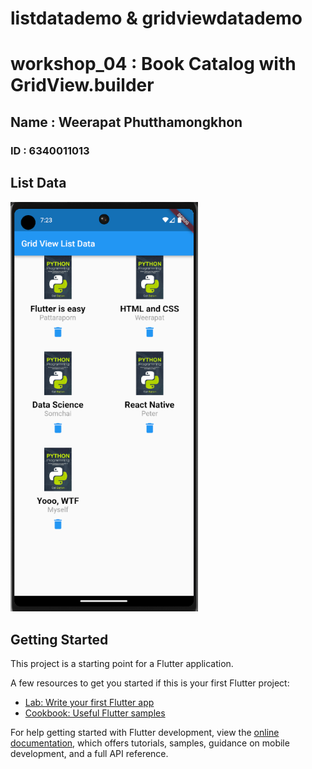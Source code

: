 # listdatademo & gridviewdatademo
# workshop_04 : Book Catalog with GridView.builder
## Name : Weerapat Phutthamongkhon
### ID : 6340011013

## List Data

<img src='assets/images/final_work.png' width='300px'>

## Getting Started

This project is a starting point for a Flutter application.

A few resources to get you started if this is your first Flutter project:

- [Lab: Write your first Flutter app](https://docs.flutter.dev/get-started/codelab)
- [Cookbook: Useful Flutter samples](https://docs.flutter.dev/cookbook)

For help getting started with Flutter development, view the
[online documentation](https://docs.flutter.dev/), which offers tutorials,
samples, guidance on mobile development, and a full API reference.